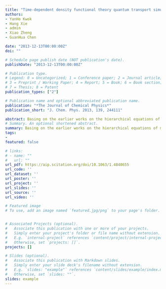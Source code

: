 ```yaml
---
title: "Time-dependent density functional theory quantum transport simulation in non-orthogonal basis"
authors:
- YanHo Kwok
- Hang Xie
- admin
- Xiao Zheng
- GuanHua Chen

date: "2013-12-13T00:00:00Z"
doi: ""

# Schedule page publish date (NOT publication's date).
publishDate: "2013-12-13T00:00:00Z"

# Publication type.
# Legend: 0 = Uncategorized; 1 = Conference paper; 2 = Journal article;
# 3 = Preprint / Working Paper; 4 = Report; 5 = Book; 6 = Book section;
# 7 = Thesis; 8 = Patent
publication_types: ["2"]

# Publication name and optional abbreviated publication name.
publication: "*The Journal of Chemical Physics*"
publication_short: "J. Chem. Phys. 2013, 139, 244111"

abstract: Basing on the earlier works on the hierarchical equations of motion for quantum transport, we present in this paper a first principles scheme for time-dependent quantum transport by combining time-dependent density functional theory (TDDFT) and Keldysh's non-equilibrium Green's function formalism. This scheme is beyond the wide band limit approximation and is directly applicable to the case of non-orthogonal basis without the need of basis transformation. The overlap between the basis in the lead and the device region is treated properly by including it in the self-energy and it can be shown that this approach is equivalent to a lead-device orthogonalization. This scheme has been implemented at both TDDFT and density functional tight-binding level. Simulation results are presented to demonstrate our method and comparison with wide band limit approximation is made. Finally, the sparsity of the matrices and computational complexity of this method are analyzed.
# Summary. An optional shortened abstract.
summary: Basing on the earlier works on the hierarchical equations of motion for quantum transport, we present in this paper a first principles scheme for time-dependent quantum transport by combining time-dependent density functional theory (TDDFT) and Keldysh's non-equilibrium Green's function formalism. This scheme is beyond the wide band limit approximation and is directly applicable to the case of non-orthogonal basis without the need of basis transformation. The overlap between the basis in the lead and the device region is treated properly by including it in the self-energy and it can be shown that this approach is equivalent to a lead-device orthogonalization. This scheme has been implemented at both TDDFT and density functional tight-binding level. Simulation results are presented to demonstrate our method and comparison with wide band limit approximation is made. Finally, the sparsity of the matrices and computational complexity of this method are analyzed.
tags:
-
featured: false

# links:
# - name: ""
#   url: ""
url_pdf: https://aip.scitation.org/doi/10.1063/1.4840655
url_code: ''
url_dataset: ''
url_poster: ''
url_project: ''
url_slides: ''
url_source: ''
url_video: ''

# Featured image
# To use, add an image named `featured.jpg/png` to your page's folder. 


# Associated Projects (optional).
#   Associate this publication with one or more of your projects.
#   Simply enter your project's folder or file name without extension.
#   E.g. `internal-project` references `content/project/internal-project/index.md`.
#   Otherwise, set `projects: []`.
projects: []

# Slides (optional).
#   Associate this publication with Markdown slides.
#   Simply enter your slide deck's filename without extension.
#   E.g. `slides: "example"` references `content/slides/example/index.md`.
#   Otherwise, set `slides: ""`.
slides: example
---
```




